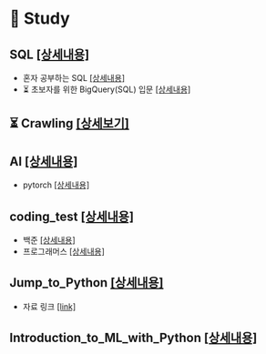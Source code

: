 # 📖 Study

## SQL [[상세내용]](https://github.com/kbjung/study/tree/main/SQL#readme)
+ 혼자 공부하는 SQL [[상세내용]](https://github.com/kbjung/Study/tree/main/SQL/MySQL#readme)
+ ⏳ 초보자를 위한 BigQuery(SQL) 입문 [[상세내용]](https://github.com/kbjung/Study/tree/main/SQL/BigQuery/Inflearn/beginner#readme)

## ⏳ Crawling [[상세보기]](https://github.com/kbjung/Study/tree/main/Crawling#readme)

## AI [[상세내용]](https://github.com/kbjung/Study/tree/main/AI)
+ pytorch [[상세내용]](https://github.com/kbjung/Study/blob/main/AI/README.md)

## coding_test [[상세내용]](https://github.com/kbjung/Study/tree/main/coding_test#readme)
+ 백준 [[상세내용]](https://github.com/kbjung/Study/tree/main/coding_test/baekjoon#readme)
+ 프로그래머스 [[상세내용]](https://github.com/kbjung/Study/tree/main/coding_test/programmers#readme)
  
## Jump_to_Python [[상세내용]](https://github.com/kbjung/Study/tree/main/Jump_to_Python#readme)
+ 자료 링크 [[link]](https://wikidocs.net/book/1)

## Introduction_to_ML_with_Python [[상세내용]](https://github.com/kbjung/Study/tree/main/Introduction_to_ML_with_Python#readme)
